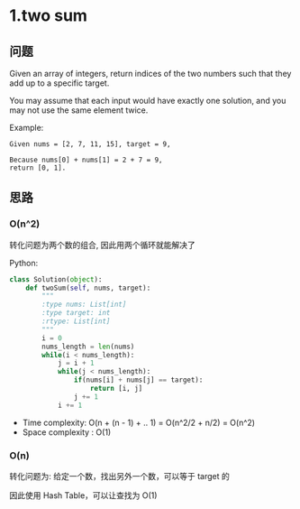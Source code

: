 # 1.two sum

## 问题

Given an array of integers, return indices of the two numbers such that they add up to a specific target.

You may assume that each input would have exactly one solution, and you may not use the same element twice.

Example:

```
Given nums = [2, 7, 11, 15], target = 9,

Because nums[0] + nums[1] = 2 + 7 = 9,
return [0, 1].
```

## 思路

### O(n^2)
转化问题为两个数的组合, 因此用两个循环就能解决了

Python: 
```python
class Solution(object):
    def twoSum(self, nums, target):
        """
        :type nums: List[int]
        :type target: int
        :rtype: List[int]
        """
        i = 0
        nums_length = len(nums)
        while(i < nums_length):
            j = i + 1
            while(j < nums_length):
                if(nums[i] + nums[j] == target):
                    return [i, j]
                j += 1
            i += 1
```

- Time complexity: O(n + (n - 1) + .. 1) = O(n^2/2 + n/2) = O(n^2)
- Space complexity : O(1)

### O(n)
转化问题为: 给定一个数，找出另外一个数，可以等于 target 的

因此使用 Hash Table，可以让查找为 O(1)